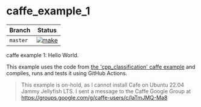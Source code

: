# caffe_example_1

Branch  |Status
--------|----------------------
`master`|[![make](https://github.com/richelbilderbeek/caffe_example_1/actions/workflows/make.yaml/badge.svg?branch=master)](https://github.com/richelbilderbeek/caffe_example_1/actions/workflows/make.yaml)

caffe example 1: Hello World.

This example uses the code from [the 'cpp_classification' caffe example](https://github.com/BVLC/caffe/tree/master/examples/cpp_classification)
and compiles, runs and tests it using GitHub Actions.

> This example is on-hold, as I cannot install Cafe on Ubuntu 22.04 Jammy Jellyfish LTS.
> I sent a message to the Caffe Google Group at 
> https://groups.google.com/g/caffe-users/c/laTmJMQ-Ma8
